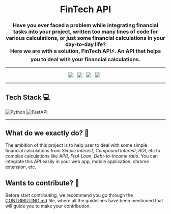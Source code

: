 <h1 align=center> FinTech API </h1>

<h3 align=center> Have you ever faced a problem while integrating financial tasks into your project, written too many lines of code for various calculations, or just some financial calculations in your day-to-day life?<br>Here we are with a solution, <b>FinTech API</b>⚡. An API that helps you to deal with your financial calculations.</h3>

----


<p align="center">
  <a href="https://github.com/Clueless-Community/fintech-api/issues"><img src="https://img.shields.io/github/issues/Clueless-Community/fintech-api.svg?style=for-the-badge&logo=appveyor" /></a>&nbsp;&nbsp;
  <a href="https://github.com/Clueless-Community/fintech-api/fork"><img src="https://img.shields.io/github/forks/Clueless-Community/fintech-api.svg?style=for-the-badge&logo=appveyor" /></a>&nbsp;&nbsp;
  <a href="#"><img src="https://img.shields.io/github/stars/Clueless-Community/fintech-api.svg?style=for-the-badge&logo=appveyor" /></a>&nbsp;&nbsp;
  <a href="https://github.com/Clueless-Community/fintech-api/blob/master/LICENSE"><img src="https://img.shields.io/github/license/Clueless-Community/fintech-api.svg?style=for-the-badge&logo=appveyor" /></a>&nbsp;&nbsp;
</p>

---

## Tech Stack 💻

  ![Python](https://img.shields.io/badge/python-3670A0?style=for-the-badge&logo=python&logoColor=ffdd54)
  ![FastAPI](https://img.shields.io/badge/FastAPI-005571?style=for-the-badge&logo=fastapi)

---



## What do we exactly do? 🤔
The ambition of this project is to help user to deal with some simple financial calculations from *Simple Interest*, *Compound Interest*, *ROI*, etc to complex calculations like *APR*, *FHA Loan*, *Debt-to-Income ratio*. You can integrate this API easily in your web app, mobile application, chrome extension, etc.

## Wants to contribute? 👀
Before start contributing, we recommend you go through the [CONTRIBUTING.md](https://github.com/Clueless-Community/fintech-api/blob/main/CONTRIBUTING.md) file, where all the guidelines have been mentioned that will guide you to make your contribution.